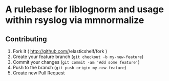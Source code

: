 # A rulebase for liblognorm and usage within rsyslog via mmnormalize

## Contributing

1. Fork it ( http://github.com/<my-github-username>/elasticshelf/fork )
2. Create your feature branch (`git checkout -b my-new-feature`)
3. Commit your changes (`git commit -am 'Add some feature'`)
4. Push to the branch (`git push origin my-new-feature`)
5. Create new Pull Request
